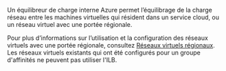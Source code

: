 Un équilibreur de charge interne Azure permet l’équilibrage de la charge réseau entre les machines virtuelles qui résident dans un service cloud, ou un réseau virtuel avec une portée régionale.

Pour plus d’informations sur l’utilisation et la configuration des réseaux virtuels avec une portée régionale, consultez [Réseaux virtuels régionaux](../articles/virtual-network/virtual-networks-migrate-to-regional-vnet.md). Les réseaux virtuels existants qui ont été configurés pour un groupe d'affinités ne peuvent pas utiliser l'ILB.

<!---HONumber=AcomDC_0316_2016-->